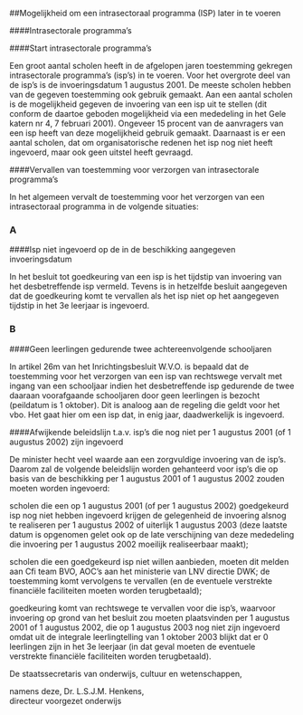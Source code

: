 <meta http-equiv='Content-Type' content='text/html; charset=utf-8' />

##Mogelijkheid om een intrasectoraal programma (ISP) later in te voeren

####Intrasectorale programma’s

####Start intrasectorale programma’s

Een groot aantal scholen heeft in de afgelopen jaren toestemming gekregen intrasectorale programma’s (isp’s) in te voeren. Voor het overgrote deel van de isp’s is de invoeringsdatum 1 augustus 2001. De meeste scholen hebben van de gegeven toestemming ook gebruik gemaakt. Aan een aantal scholen is de mogelijkheid gegeven de invoering van een isp uit te stellen (dit conform de daartoe geboden mogelijkheid via een mededeling in het Gele katern nr 4, 7 februari 2001). Ongeveer 15 procent van de aanvragers van een isp heeft van deze mogelijkheid gebruik gemaakt. Daarnaast is er een aantal scholen, dat om organisatorische redenen het isp nog niet heeft ingevoerd, maar ook geen uitstel heeft gevraagd.    

####Vervallen van toestemming voor verzorgen van intrasectorale programma’s

In het algemeen vervalt de toestemming voor het verzorgen van een intrasectoraal programma in de volgende situaties:   
### A  

####Isp niet ingevoerd op de in de beschikking aangegeven invoeringsdatum

In het besluit tot goedkeuring van een isp is het tijdstip van invoering van het desbetreffende isp vermeld. Tevens is in hetzelfde besluit aangegeven dat de goedkeuring komt te vervallen als het isp niet op het aangegeven tijdstip in het 3e leerjaar is ingevoerd.    
### B  

####Geen leerlingen gedurende twee achtereenvolgende schooljaren

In artikel 26m van het Inrichtingsbesluit W.V.O. is bepaald dat de toestemming voor het verzorgen van een isp van rechtswege vervalt met ingang van een schooljaar indien het desbetreffende isp gedurende de twee daaraan voorafgaande schooljaren door geen leerlingen is bezocht (peildatum is 1 oktober). Dit is analoog aan de regeling die geldt voor het vbo. Het gaat hier om een isp dat, in enig jaar, daadwerkelijk is ingevoerd.     

####Afwijkende beleidslijn t.a.v. isp’s die nog niet per 1 augustus 2001 (of 1 augustus 2002) zijn ingevoerd

De minister hecht veel waarde aan een zorgvuldige invoering van de isp’s. Daarom zal de volgende beleidslijn worden gehanteerd voor isp’s die op basis van de beschikking per 1 augustus 2001 of 1 augustus 2002 zouden moeten worden ingevoerd: 

scholen die een op 1 augustus 2001 (of per 1 augustus 2002) goedgekeurd isp nog niet hebben ingevoerd krijgen de gelegenheid de invoering alsnog te realiseren per 1 augustus 2002 of uiterlijk 1 augustus 2003 (deze laatste datum is opgenomen gelet ook op de late verschijning van deze mededeling die invoering per 1 augustus 2002 moeilijk realiseerbaar maakt);  

scholen die een goedgekeurd isp niet willen aanbieden, moeten dit melden aan Cfi team BVO, AOC’s aan het ministerie van LNV directie DWK; de toestemming komt vervolgens te vervallen (en de eventuele verstrekte financiële faciliteiten moeten worden terugbetaald);  

goedkeuring komt van rechtswege te vervallen voor die isp’s, waarvoor invoering op grond van het besluit zou moeten plaatsvinden per 1 augustus 2001 of 1 augustus 2002, die op 1 augustus 2003 nog niet zijn ingevoerd omdat uit de integrale leerlingtelling van 1 oktober 2003 blijkt dat er 0 leerlingen zijn in het 3e leerjaar (in dat geval moeten de eventuele verstrekte financiële faciliteiten worden terugbetaald).         

De 
staatssecretaris van onderwijs, cultuur en wetenschappen, 

namens deze, 
Dr. L.S.J.M. Henkens,  
directeur voorgezet onderwijs     
